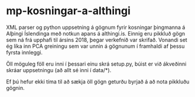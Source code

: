 # mp-kosningar-a-althingi
XML parser og python uppsetning á gögnum fyrir kosningar þingmanna á Alþingi Íslendinga með notkun apans á althingi.is. Einnig eru pikkluð gögn sem ná frá upphafi til ársins 2018, þegar verkefnið var skrifað. Vonandi set ég líka inn PCA greiningu sem var unnin á gögnunum í framhaldi af þessu fyrsta innleggi.

Öll möguleg föll eru inni í þessari einu skrá setup.py, búist er við ákveðinni skráar uppsetningu (að allt sé inni í data/*).

Ef þú hefur ekki tíma til að sækja öll gögn geturðu byrjað á að nota pikkluðu gögnin.
